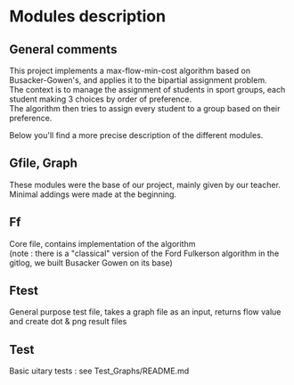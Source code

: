 # Modules description

## General comments

This project implements a max-flow-min-cost algorithm based on Busacker-Gowen's, and applies it to the bipartial assignment problem.  
The context is to manage the assignment of students in sport groups, each student making 3 choices by order of preference.   
The algorithm then tries to assign every student to a group based on their preference.

Below you'll find a more precise description of the different modules.

## Gfile, Graph

These modules were the base of our project, mainly given by our teacher. Minimal addings were made at the beginning.

## Ff

Core file, contains implementation of the algorithm   
(note : there is a "classical" version of the Ford Fulkerson algorithm in the gitlog, we built Busacker Gowen on its base)

## Ftest

General purpose test file, takes a graph file as an input, returns flow value and create dot & png result files

## Test

Basic uitary tests : see Test_Graphs/README.md